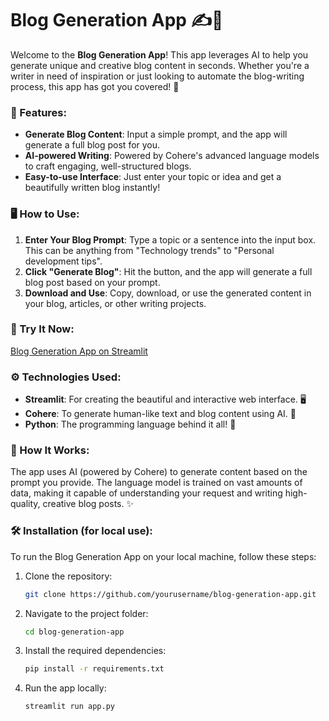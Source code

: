 # Blog Generation App ✍️📖

Welcome to the **Blog Generation App**! This app leverages AI to help you generate unique and creative blog content in seconds. Whether you're a writer in need of inspiration or just looking to automate the blog-writing process, this app has got you covered! 🚀

### 🌟 Features:
- **Generate Blog Content**: Input a simple prompt, and the app will generate a full blog post for you.
- **AI-powered Writing**: Powered by Cohere's advanced language models to craft engaging, well-structured blogs.
- **Easy-to-use Interface**: Just enter your topic or idea and get a beautifully written blog instantly!

### 🖥️ How to Use:
1. **Enter Your Blog Prompt**: Type a topic or a sentence into the input box. This can be anything from "Technology trends" to "Personal development tips".
2. **Click "Generate Blog"**: Hit the button, and the app will generate a full blog post based on your prompt.
3. **Download and Use**: Copy, download, or use the generated content in your blog, articles, or other writing projects.

### 🚀 Try It Now:
[Blog Generation App on Streamlit](https://bloggenerationn.streamlit.app/)

### ⚙️ Technologies Used:
- **Streamlit**: For creating the beautiful and interactive web interface. 🖥️
- **Cohere**: To generate human-like text and blog content using AI. 🤖
- **Python**: The programming language behind it all! 🐍

### 🔧 How It Works:
The app uses AI (powered by Cohere) to generate content based on the prompt you provide. The language model is trained on vast amounts of data, making it capable of understanding your request and writing high-quality, creative blog posts. ✨

### 🛠️ Installation (for local use):
To run the Blog Generation App on your local machine, follow these steps:

1. Clone the repository:
   ```bash
   git clone https://github.com/yourusername/blog-generation-app.git
   ```

2. Navigate to the project folder:
   ```bash
   cd blog-generation-app
   ```

3. Install the required dependencies:
   ```bash
   pip install -r requirements.txt
   ```

4. Run the app locally:
   ```bash
   streamlit run app.py
   ```
